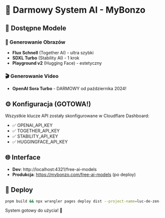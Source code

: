 # 🎨 Darmowy System AI - MyBonzo

## 🚀 Dostępne Modele

### 📸 Generowanie Obrazów

- **Flux Schnell** (Together AI) - ultra szybki
- **SDXL Turbo** (Stability AI) - 1 krok
- **Playground v2** (Hugging Face) - estetyczny

### 🎬 Generowanie Video

- **OpenAI Sora Turbo** - DARMOWY od października 2024!

## ⚙️ Konfiguracja (GOTOWA!)

Wszystkie klucze API zostały skonfigurowane w Cloudflare Dashboard:

- ✅ OPENAI_API_KEY
- ✅ TOGETHER_API_KEY
- ✅ STABILITY_API_KEY
- ✅ HUGGINGFACE_API_KEY

## 🌐 Interface

- **Dev**: http://localhost:4321/free-ai-models
- **Produkcja**: https://mybonzo.com/free-ai-models (po deploy)

## 🔧 Deploy

```bash
pnpm build && npx wrangler pages deploy dist --project-name=luc-de-zen-on
```

System gotowy do użycia! 🎉
